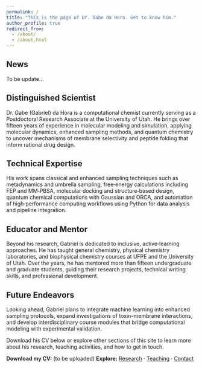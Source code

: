 ```yaml
---
permalink: /
title: "This is the page of Dr. Gabe da Hora. Get to know him."
author_profile: true
redirect_from: 
  - /about/
  - /about.html
---
```

## News
To be update...
<!--
#![Journal Icon](/images/journal-icon.png)  
 My latest paper *One Descriptor to Fold Them All...* has been accepted in *J. Phys. Chem. B*.  
Read more on the [Publications page](/publications/).
-->
## Distinguished Scientist
Dr. Gabe (Gabriel) da Hora is a computational chemist currently serving as a Postdoctoral Research Associate at the University of Utah. He brings over fifteen years of experience in molecular modeling and simulation, applying molecular dynamics, enhanced sampling methods, and quantum chemistry to uncover mechanisms of membrane selectivity and peptide folding that inform rational drug design.
## Technical Expertise
His work spans classical and enhanced sampling techniques such as metadynamics and umbrella sampling, free‐energy calculations including FEP and MM‐PBSA, molecular docking and structure‐based design, quantum chemical computations with Gaussian and ORCA, and automation of high‐performance computing workflows using Python for data analysis and pipeline integration.
## Educator and Mentor
Beyond his research, Gabriel is dedicated to inclusive, active‐learning approaches. He has taught general chemistry, physical chemistry laboratories, and biophysical chemistry courses at UFPE and the University of Utah. Over the years, he has mentored more than fifteen undergraduate and graduate students, guiding their research projects, technical writing skills, and professional development.
## Future Endeavors
Looking ahead, Gabriel plans to integrate machine learning into enhanced sampling protocols, expand investigations of toxin–membrane interactions, and develop interdisciplinary course modules that bridge computational modeling with experimental validation.

Download his CV below or explore other sections of this site to learn more about his research, teaching activities, and how to get in touch.

**Download my CV:** (to be uploaded)
**Explore:** [Research](/research/) · [Teaching](/teaching/) · [Contact](/contact/)


